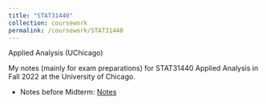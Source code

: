 ```yaml
---
title: "STAT31440"
collection: coursework
permalink: /coursework/STAT31440
---
```


Applied Analysis (UChicago)

My notes (mainly for exam preparations) for STAT31440 Applied Analysis in Fall 2022 at the University of Chicago.

- Notes before Midterm: [Notes](https://ericsclee.github.io/files/STAT31440_Mid.pdf)

